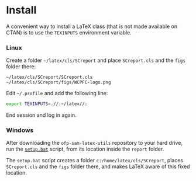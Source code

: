 # Install

A convenient way to install a LaTeX class (that is not made available on CTAN)
is to use the `TEXINPUTS` environment variable.

### Linux

Create a folder `~/latex/cls/SCreport` and place `SCreport.cls` and the `figs`
folder there:

```
~/latex/cls/SCreport/SCreport.cls
~/latex/cls/SCreport/figs/WCPFC-logo.png
```

Edit `~/.profile` and add the following line:

```sh
export TEXINPUTS=.//:~/latex//:
```

End session and log in again.

### Windows

After downloading the `ofp-sam-latex-utils` repository to your hard drive, run
the [`setup.bat`](setup.bat) script, from its location inside the `report`
folder.

The `setup.bat` script creates a folder `c:/home/latex/cls/SCreport`, places
`SCreport.cls` and the `figs` folder there, and makes LaTeX aware of this fixed
location.
